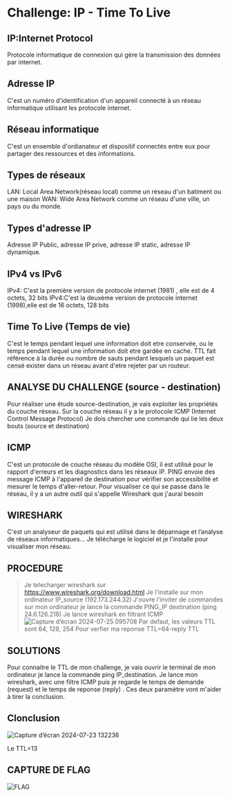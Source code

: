 # Challenge: IP - Time To Live
## IP:Internet Protocol
Protocole informatique de connexion qui gère la transmission des données par internet.
## Adresse IP 
C'est un numéro d'identification d'un appareil connecté à un réseau informatique utilisant les protocole internet.
## Réseau informatique
C'est un ensemble d'ordianateur et dispositif connectés entre eux pour partager des ressources et des informations.
## Types de réseaux
LAN: Local Area Network(réseau local) comme un réseau d'un batiment ou une maison
WAN: Wide Area Network comme un réseau d'une ville, un pays ou du monde.
## Types d'adresse IP
 Adresse IP Public, adresse IP prive, adresse IP static, adresse IP dynamique.
## IPv4 vs IPv6
IPv4: C'est la première version de protocole internet (1981) , elle est de 4 octets, 32 bits
IPv4:C'est la deuxème version de protocole internet (1998),elle est de 16 octets, 128 bits 

## Time To Live (Temps de vie)
C'est le temps pendant lequel une information doit etre conservée, ou le temps pendant lequel une information doit etre gardée en cache.
TTL fait référence à la durée ou nombre de sauts pendant lesquels un paquet est censé exister dans un réseau avant d'etre rejeter par un routeur.

## ANALYSE DU CHALLENGE (source - destination)
Pour réaliser une étude source-destination, je vais exploiter les propriétés du couche réseau.
Sur la couche réseau il y a le protocole ICMP (Internet Control Message Protocol)
Je dois chercher une commande qui lie les deux bouts (source et destination)

## ICMP
C'est un protocole de couche réseau du modèle OSI, il est utilisé pour le rapport d'erreurs et les diagnostics dans les réseaux IP. 
PING envoie des message ICMP à l'appareil de destination pour vérifier son accessibilité et mesurer le temps d'aller-retour.
Pour visualiser ce qui se passe dans le réseau, il y a un autre outil qui s'appelle Wireshark que j'aurai besoin

## WIRESHARK
C'est un analyseur de paquets qui est utilisé dans le dépannage et l’analyse de réseaux informatiques...
Je télécharge le logiciel et je l'installe pour visualiser mon réseau.

## PROCEDURE
> Je telecharger wireshark sur https://www.wireshark.org/download.html
> Je l'installe sur mon ordinateur IP_source (192.173.244.32)
> J'ouvre l'inviter de commandes sur mon ordinateur
> je lance la commande PING_IP destination (ping 24.6.126.218)
> Je lance wireshark en filtrant ICMP
> ![Capture d’écran 2024-07-25 095708](https://github.com/user-attachments/assets/26bfb3a1-216a-4adf-9413-21a8ef128648)
> Par defaut, les valeurs TTL sont 64, 128, 254
> Pour verfier ma reponse TTL=64-reply TTL

## SOLUTIONS
Pour connaitre le TTL de mon challenge, je vais ouvrir le terminal de mon ordinateur je lance la commande ping IP_destination.
Je lance mon wireshark, avec une filtre ICMP puis je regarde le temps de demande (request) et le temps de reponse (reply) .
Ces deux paramètre vont m'aider à tirer la conclusion.
## Clonclusion
![Capture d’écran 2024-07-23 132236](https://github.com/user-attachments/assets/01dc2d64-4531-4931-aaae-cffd2a3cec59)

Le TTL=13

## CAPTURE DE FLAG

![FLAG](https://github.com/user-attachments/assets/b4e2c871-7ca7-4060-b6f0-c6e75d22c2d3)






